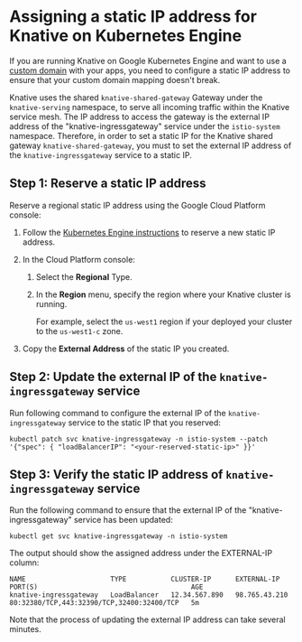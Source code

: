 # Assigning a static IP address for Knative on Kubernetes Engine

If you are running Knative on Google Kubernetes Engine and want to use a 
[custom domain](./using-a-custom-domain.md) with your apps, you need to configure a 
static IP address to ensure that your custom domain mapping doesn't break.

Knative uses the shared `knative-shared-gateway` Gateway under the
`knative-serving` namespace, to serve all incoming traffic within the
Knative service mesh. The IP address to access the gateway is the 
external IP address of the "knative-ingressgateway" service under the 
`istio-system` namespace. Therefore, in order to set a static IP for the 
Knative shared gateway `knative-shared-gateway`, you must to set the 
external IP address of the `knative-ingressgateway` service to a static IP.

## Step 1: Reserve a static IP address

Reserve a regional static IP address using the Google Cloud Platform console:

1. Follow the [Kubernetes Engine instructions](https://cloud.google.com/compute/docs/ip-addresses/reserve-static-external-ip-address#reserve_new_static) to reserve a new static IP address.
1. In the Cloud Platform console:
   1. Select the **Regional** Type.
   1. In the **Region** menu, specify the region where your Knative cluster is running. 
   
      For example, select the `us-west1` region if your deployed your cluster to the `us-west1-c` zone.
      
1. Copy the **External Address** of the static IP you created.

## Step 2: Update the external IP of the `knative-ingressgateway` service

Run following command to configure the external IP of the 
`knative-ingressgateway` service to the static IP that you reserved:
```shell
kubectl patch svc knative-ingressgateway -n istio-system --patch '{"spec": { "loadBalancerIP": "<your-reserved-static-ip>" }}'
```

## Step 3: Verify the static IP address of `knative-ingressgateway` service

Run the following command to ensure that the external IP of the "knative-ingressgateway" service has been updated:
```shell
kubectl get svc knative-ingressgateway -n istio-system
```
The output should show the assigned address under the EXTERNAL-IP column:
```
NAME                     TYPE           CLUSTER-IP      EXTERNAL-IP     PORT(S)                                      AGE
knative-ingressgateway   LoadBalancer   12.34.567.890   98.765.43.210   80:32380/TCP,443:32390/TCP,32400:32400/TCP   5m
```
Note that the process of updating the external IP address can take several minutes.
